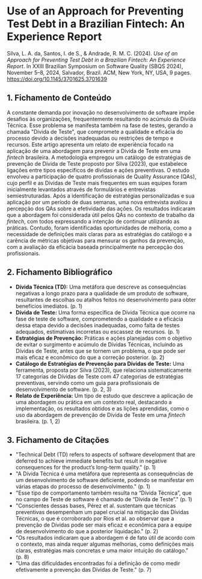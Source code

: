 # Use of an Approach for Preventing Test Debt in a Brazilian Fintech: An Experience Report

Silva, L. A. da, Santos, I. de S., & Andrade, R. M. C. (2024). *Use of an Approach for Preventing Test Debt in a Brazilian Fintech: An Experience Report*. In XXIII Brazilian Symposium on Software Quality (SBQS 2024), November 5–8, 2024, Salvador, Brazil. ACM, New York, NY, USA, 9 pages. https://doi.org/10.1145/3701625.3701639

## 1. Fichamento de Conteúdo
A constante demanda por inovação no desenvolvimento de software impõe desafios às organizações, frequentemente resultando no acúmulo da Dívida Técnica. Esse problema se manifesta também na fase de testes, gerando a chamada "Dívida de Teste", que compromete a qualidade e eficácia do processo devido a decisões inadequadas ou restrições de tempo e recursos. Este artigo apresenta um relato de experiência focado na aplicação de uma abordagem para prevenir a Dívida de Teste em uma *fintech* brasileira. A metodologia empregou um catálogo de estratégias de prevenção de Dívida de Teste proposto por Silva (2023), que estabelece ligações entre tipos específicos de dívidas e ações preventivas. O estudo envolveu a participação de quatro profissionais de Quality Assurance (QAs), cujo perfil e as Dívidas de Teste mais frequentes em suas equipes foram inicialmente levantados através de formulários e entrevistas semiestruturadas. Após a identificação de estratégias personalizadas e sua aplicação por um período de duas semanas, uma nova entrevista avaliou a percepção dos QAs sobre a efetividade das ações. Os resultados indicaram que a abordagem foi considerada útil pelos QAs no contexto de trabalho da *fintech*, com todos expressando a intenção de continuar utilizando as práticas. Contudo, foram identificadas oportunidades de melhoria, como a necessidade de definições mais claras para as estratégias do catálogo e a carência de métricas objetivas para mensurar os ganhos da prevenção, com a avaliação da eficácia baseada principalmente na percepção dos profissionais.

## 2. Fichamento Bibliográfico
*   **Dívida Técnica (TD):** Uma metáfora que descreve as consequências negativas a longo prazo para a qualidade de um produto de software, resultantes de escolhas ou atalhos feitos no desenvolvimento para obter benefícios imediatos. (p. 1)
*   **Dívida de Teste:** Uma forma específica de Dívida Técnica que ocorre na fase de teste de software, comprometendo a qualidade e a eficácia dessa etapa devido a decisões inadequadas, como falta de testes adequados, estimativas incorretas ou escassez de recursos. (p. 1)
*   **Estratégias de Prevenção:** Práticas e ações planejadas com o objetivo de evitar o surgimento e acúmulo de Dívidas Técnicas, incluindo as Dívidas de Teste, antes que se tornem um problema, o que pode ser mais eficaz e econômico do que a correção posterior. (p. 2)
*   **Catálogo de Estratégias de Prevenção para Dívidas de Teste:** Uma ferramenta, proposta por Silva (2023), que relaciona sistematicamente 17 categorias de Dívidas de Teste com 47 categorias de estratégias preventivas, servindo como um guia para profissionais de desenvolvimento de software. (p. 2, 3)
*   **Relato de Experiência:** Um tipo de estudo que descreve a aplicação de uma abordagem ou prática em um contexto real, destacando a implementação, os resultados obtidos e as lições aprendidas, como o uso da abordagem de prevenção de Dívida de Teste em uma *fintech* brasileira. (p. 1, 2)

## 3. Fichamento de Citações
*   "Technical Debt (TD) refers to aspects of software development that are deferred to achieve immediate benefits but result in negative consequences for the product’s long-term quality." (p. 1)
*   "A Dívida Técnica é uma metáfora que representa as consequências de um desenvolvimento de software deficiente, podendo se manifestar em várias etapas do processo de desenvolvimento." (p. 1)
*   "Esse tipo de comportamento também resulta na “Dívida Técnica”, que no campo de Teste de software é chamado de “Dívida de Teste”." (p. 1)
*   "Conscientes dessas bases, Pérez et al. sustentam que técnicas preventivas desempenham um papel crucial na mitigação das Dívidas Técnicas, o que é corroborado por Rios et al. ao observar que a prevenção de Dívidas pode ser mais eficaz e econômica para a equipe de desenvolvimento do que a posterior liquidação." (p. 2)
*   "Os resultados indicaram que a abordagem é de fato útil de acordo com o contexto, mas ainda requer algumas melhorias, como definições mais claras, estratégias mais concretas e uma maior intuição do catálogo." (p. 8)
*   "Uma das dificuldades encontradas foi a definição de como medir efetivamente a prevenção das Dívidas de Teste." (p. 7)